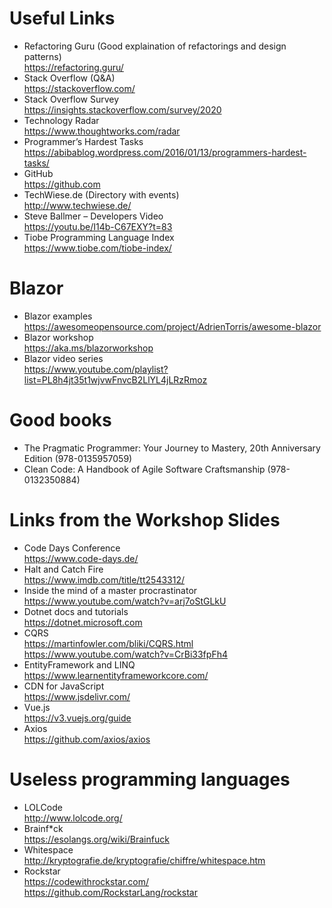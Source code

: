 # Useful Links 

* Refactoring Guru (Good explaination of refactorings and design patterns)  
https://refactoring.guru/  
* Stack Overflow (Q&A)  
https://stackoverflow.com/
* Stack Overflow Survey  
https://insights.stackoverflow.com/survey/2020
* Technology Radar  
https://www.thoughtworks.com/radar 
* Programmer’s Hardest Tasks  
https://abibablog.wordpress.com/2016/01/13/programmers-hardest-tasks/
* GitHub  
https://github.com
* TechWiese.de (Directory with events)  
http://www.techwiese.de/
* Steve Ballmer – Developers Video  
https://youtu.be/I14b-C67EXY?t=83 
* Tiobe Programming Language Index  
https://www.tiobe.com/tiobe-index/

# Blazor

* Blazor examples  
  https://awesomeopensource.com/project/AdrienTorris/awesome-blazor 
* Blazor workshop  
  https://aka.ms/blazorworkshop
* Blazor video series  
  https://www.youtube.com/playlist?list=PL8h4jt35t1wjvwFnvcB2LlYL4jLRzRmoz
  
# Good books

* The Pragmatic Programmer: Your Journey to Mastery, 20th Anniversary Edition (978-0135957059)
* Clean Code: A Handbook of Agile Software Craftsmanship (978-0132350884)

# Links from the Workshop Slides

* Code Days Conference  
  https://www.code-days.de/ 
* Halt and Catch Fire  
  https://www.imdb.com/title/tt2543312/
* Inside the mind of a master procrastinator  
  https://www.youtube.com/watch?v=arj7oStGLkU
* Dotnet docs and tutorials  
  https://dotnet.microsoft.com
* CQRS  
  https://martinfowler.com/bliki/CQRS.html  
  https://www.youtube.com/watch?v=CrBi33fpFh4
* EntityFramework and LINQ  
  https://www.learnentityframeworkcore.com/
* CDN for JavaScript  
  https://www.jsdelivr.com/
* Vue.js  
  https://v3.vuejs.org/guide 
* Axios  
  https://github.com/axios/axios

# Useless programming languages

* LOLCode  
http://www.lolcode.org/
* Brainf*ck  
https://esolangs.org/wiki/Brainfuck
* Whitespace  
http://kryptografie.de/kryptografie/chiffre/whitespace.htm
* Rockstar  
https://codewithrockstar.com/  
https://github.com/RockstarLang/rockstar 

